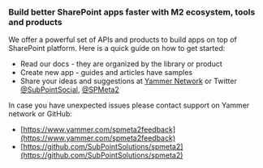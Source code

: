 ### Build better SharePoint apps faster with M2 ecosystem, tools and products

We offer a powerful set of APIs and products to build apps on top of SharePoint platform. Here is a quick guide on how to get started:

* Read our docs - they are organized by the library or product
* Create new app - guides and articles have samples
* Share your ideas and suggestions at [Yammer Network](https://www.yammer.com/spmeta2feedback) or Twitter [@SubPointSocial](https://twitter.com/subpointsocial), [@SPMeta2](https://twitter.com/spmeta2)

In case you have unexpected issues please contact support on Yammer network or GitHub:

* [https://www.yammer.com/spmeta2feedback](https://www.yammer.com/spmeta2feedback)
* [https://github.com/SubPointSolutions/spmeta2](https://github.com/SubPointSolutions/spmeta2)